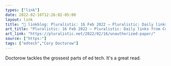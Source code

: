 ```yaml
---
types: ["link"]
date: 2022-02-16T12:26:02-05:00
layout: link
title: "🔗 linkblog: Pluralistic: 16 Feb 2022 – Pluralistic: Daily links from Cory Doctorow'"
art_title: "Pluralistic: 16 Feb 2022 – Pluralistic: Daily links from Cory Doctorow"
art_link: "https://pluralistic.net/2022/02/16/unauthorized-paper/"
source: ["https:"]
tags: ["edtech","Cory Doctorow"]
---
```

Doctorow tackles the grossest parts of ed tech. It's a great read.
